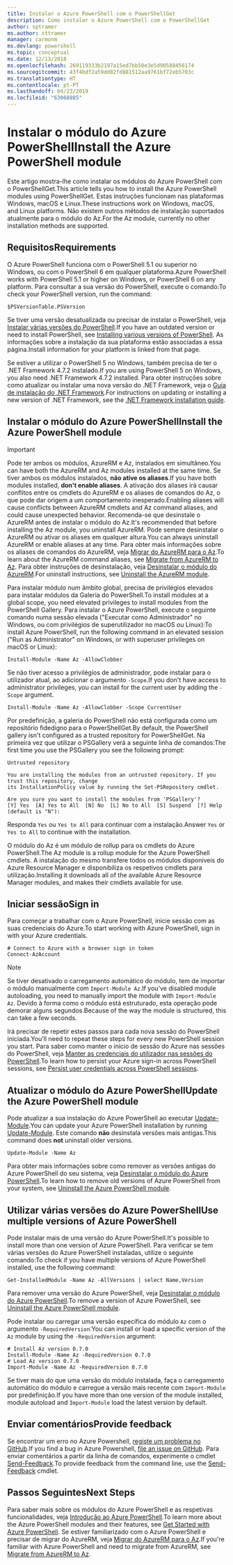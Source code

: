 ```yaml
---
title: Instalar o Azure PowerShell com o PowerShellGet
description: Como instalar o Azure PowerShell com o PowerShellGet
author: sptramer
ms.author: sttramer
manager: carmonm
ms.devlang: powershell
ms.topic: conceptual
ms.date: 12/13/2018
ms.openlocfilehash: 269119333b2197a15ed7bb50e3e5d90588456174
ms.sourcegitcommit: 43f4bdf2a59dd82fd881512aa9761bf72eb5703c
ms.translationtype: HT
ms.contentlocale: pt-PT
ms.lasthandoff: 04/23/2019
ms.locfileid: "63068885"
---
```

# <a name="install-the-azure-powershell-module"></a><span data-ttu-id="64342-103">Instalar o módulo do Azure PowerShell</span><span class="sxs-lookup"><span data-stu-id="64342-103">Install the Azure PowerShell module</span></span>

<span data-ttu-id="64342-104">Este artigo mostra-lhe como instalar os módulos do Azure PowerShell com o PowerShellGet.</span><span class="sxs-lookup"><span data-stu-id="64342-104">This article tells you how to install the Azure PowerShell modules using PowerShellGet.</span></span> <span data-ttu-id="64342-105">Estas instruções funcionam nas plataformas Windows, macOS e Linux.</span><span class="sxs-lookup"><span data-stu-id="64342-105">These instructions work on Windows, macOS, and Linux platforms.</span></span> <span data-ttu-id="64342-106">Não existem outros métodos de instalação suportados atualmente para o módulo do Az.</span><span class="sxs-lookup"><span data-stu-id="64342-106">For the Az module, currently no other installation methods are supported.</span></span>

## <a name="requirements"></a><span data-ttu-id="64342-107">Requisitos</span><span class="sxs-lookup"><span data-stu-id="64342-107">Requirements</span></span>

<span data-ttu-id="64342-108">O Azure PowerShell funciona com o PowerShell 5.1 ou superior no Windows, ou com o PowerShell 6 em qualquer plataforma.</span><span class="sxs-lookup"><span data-stu-id="64342-108">Azure PowerShell works with PowerShell 5.1 or higher on Windows, or PowerShell 6 on any platform.</span></span>
<span data-ttu-id="64342-109">Para consultar a sua versão do PowerShell, execute o comando:</span><span class="sxs-lookup"><span data-stu-id="64342-109">To check your PowerShell version, run the command:</span></span>

```powershell-interactive
$PSVersionTable.PSVersion
```

<span data-ttu-id="64342-110">Se tiver uma versão desatualizada ou precisar de instalar o PowerShell, veja [Instalar várias versões do PowerShell](/powershell/scripting/setup/installing-powershell).</span><span class="sxs-lookup"><span data-stu-id="64342-110">If you have an outdated version or need to install PowerShell, see [Installing various versions of PowerShell](/powershell/scripting/setup/installing-powershell).</span></span> <span data-ttu-id="64342-111">As informações sobre a instalação da sua plataforma estão associadas a essa página.</span><span class="sxs-lookup"><span data-stu-id="64342-111">Install information for your platform is linked from that page.</span></span>

<span data-ttu-id="64342-112">Se estiver a utilizar o PowerShell 5 no Windows, também precisa de ter o .NET Framework 4.7.2 instalado.</span><span class="sxs-lookup"><span data-stu-id="64342-112">If you are using PowerShell 5 on Windows, you also need .NET Framework 4.7.2 installed.</span></span> <span data-ttu-id="64342-113">Para obter instruções sobre como atualizar ou instalar uma nova versão do .NET Framework, veja o [Guia de instalação do .NET Framework](/dotnet/framework/install).</span><span class="sxs-lookup"><span data-stu-id="64342-113">For instructions on updating or installing a new version of .NET Framework, see the [.NET Framework installation guide](/dotnet/framework/install).</span></span>

## <a name="install-the-azure-powershell-module"></a><span data-ttu-id="64342-114">Instalar o módulo do Azure PowerShell</span><span class="sxs-lookup"><span data-stu-id="64342-114">Install the Azure PowerShell module</span></span>

> [!IMPORTANT]
>
> <span data-ttu-id="64342-115">Pode ter ambos os módulos, AzureRM e Az, instalados em simultâneo.</span><span class="sxs-lookup"><span data-stu-id="64342-115">You can have both the AzureRM and Az modules installed at the same time.</span></span> <span data-ttu-id="64342-116">Se tiver ambos os módulos instalados, __não ative os aliases__.</span><span class="sxs-lookup"><span data-stu-id="64342-116">If you have both modules installed, __don't enable aliases__.</span></span>
> <span data-ttu-id="64342-117">A ativação dos aliases irá causar conflitos entre os cmdlets do AzureRM e os aliases de comandos do Az, o que pode dar origem a um comportamento inesperado.</span><span class="sxs-lookup"><span data-stu-id="64342-117">Enabling aliases will cause conflicts between AzureRM cmdlets and Az command aliases, and could cause unexpected behavior.</span></span>
> <span data-ttu-id="64342-118">Recomenda-se que desinstale o AzureRM antes de instalar o módulo do Az.</span><span class="sxs-lookup"><span data-stu-id="64342-118">It's recommended that before installing the Az module, you uninstall AzureRM.</span></span> <span data-ttu-id="64342-119">Pode sempre desinstalar o AzureRM ou ativar os aliases em qualquer altura.</span><span class="sxs-lookup"><span data-stu-id="64342-119">You can always uninstall AzureRM or enable aliases at any time.</span></span> <span data-ttu-id="64342-120">Para obter mais informações sobre os aliases de comandos do AzureRM, veja [Migrar do AzureRM para o Az](migrate-from-azurerm-to-az.md).</span><span class="sxs-lookup"><span data-stu-id="64342-120">To learn about the AzureRM command aliases, see [Migrate from AzureRM to Az](migrate-from-azurerm-to-az.md).</span></span>
> <span data-ttu-id="64342-121">Para obter instruções de desinstalação, veja [Desinstalar o módulo do AzureRM](uninstall-az-ps.md#uninstall-the-azurerm-module).</span><span class="sxs-lookup"><span data-stu-id="64342-121">For uninstall instructions, see [Uninstall the AzureRM module](uninstall-az-ps.md#uninstall-the-azurerm-module).</span></span> 

<span data-ttu-id="64342-122">Para instalar módulo num âmbito global, precisa de privilégios elevados para instalar módulos da Galeria do PowerShell.</span><span class="sxs-lookup"><span data-stu-id="64342-122">To install modules at a global scope, you need elevated privileges to install modules from the PowerShell Gallery.</span></span> <span data-ttu-id="64342-123">Para instalar o Azure PowerShell, execute o seguinte comando numa sessão elevada ("Executar como Administrador" no Windows, ou com privilégios de superutilizador no macOS ou Linux):</span><span class="sxs-lookup"><span data-stu-id="64342-123">To install Azure PowerShell, run the following command in an elevated session ("Run as Administrator" on Windows, or with superuser privileges on macOS or Linux):</span></span>

```powershell-interactive
Install-Module -Name Az -AllowClobber
```

<span data-ttu-id="64342-124">Se não tiver acesso a privilégios de administrador, pode instalar para o utilizador atual, ao adicionar o argumento `-Scope`.</span><span class="sxs-lookup"><span data-stu-id="64342-124">If you don't have access to administrator privileges, you can install for the current user by adding the `-Scope` argument.</span></span>

```powershell-interactive
Install-Module -Name Az -AllowClobber -Scope CurrentUser
```

<span data-ttu-id="64342-125">Por predefinição, a galeria do PowerShell não está configurada como um repositório fidedigno para o PowerShellGet.</span><span class="sxs-lookup"><span data-stu-id="64342-125">By default, the PowerShell gallery isn't configured as a trusted repository for PowerShellGet.</span></span> <span data-ttu-id="64342-126">Na primeira vez que utilizar o PSGallery verá a seguinte linha de comandos:</span><span class="sxs-lookup"><span data-stu-id="64342-126">The first time you use the PSGallery you see the following prompt:</span></span>

```output
Untrusted repository

You are installing the modules from an untrusted repository. If you trust this repository, change
its InstallationPolicy value by running the Set-PSRepository cmdlet.

Are you sure you want to install the modules from 'PSGallery'?
[Y] Yes  [A] Yes to All  [N] No  [L] No to All  [S] Suspend  [?] Help (default is "N"):
```

<span data-ttu-id="64342-127">Responda `Yes` ou `Yes to All` para continuar com a instalação.</span><span class="sxs-lookup"><span data-stu-id="64342-127">Answer `Yes` or `Yes to All` to continue with the installation.</span></span>

<span data-ttu-id="64342-128">O módulo do Az é um módulo de rollup para os cmdlets do Azure PowerShell.</span><span class="sxs-lookup"><span data-stu-id="64342-128">The Az module is a rollup module for the Azure PowerShell cmdlets.</span></span> <span data-ttu-id="64342-129">A instalação do mesmo transfere todos os módulos disponíveis do Azure Resource Manager e disponibiliza os respetivos cmdlets para utilização.</span><span class="sxs-lookup"><span data-stu-id="64342-129">Installing it downloads all of the available Azure Resource Manager modules, and makes their cmdlets available for use.</span></span>

## <a name="sign-in"></a><span data-ttu-id="64342-130">Iniciar sessão</span><span class="sxs-lookup"><span data-stu-id="64342-130">Sign in</span></span>

<span data-ttu-id="64342-131">Para começar a trabalhar com o Azure PowerShell, inicie sessão com as suas credenciais do Azure.</span><span class="sxs-lookup"><span data-stu-id="64342-131">To start working with Azure PowerShell, sign in with your Azure credentials.</span></span>

```powershell-interactive
# Connect to Azure with a browser sign in token
Connect-AzAccount
```

> [!NOTE]
>
> <span data-ttu-id="64342-132">Se tiver desativado o carregamento automático do módulo, tem de importar o módulo manualmente com `Import-Module Az`.</span><span class="sxs-lookup"><span data-stu-id="64342-132">If you've disabled module autoloading, you need to manually import the module with `Import-Module Az`.</span></span> <span data-ttu-id="64342-133">Devido à forma como o módulo está estruturado, esta operação pode demorar alguns segundos.</span><span class="sxs-lookup"><span data-stu-id="64342-133">Because of the way the module is structured, this can take a few seconds.</span></span>

<span data-ttu-id="64342-134">Irá precisar de repetir estes passos para cada nova sessão do PowerShell iniciada.</span><span class="sxs-lookup"><span data-stu-id="64342-134">You'll need to repeat these steps for every new PowerShell session you start.</span></span> <span data-ttu-id="64342-135">Para saber como manter o início de sessão do Azure nas sessões do PowerShell, veja [Manter as credenciais do utilizador nas sessões do PowerShell](context-persistence.md).</span><span class="sxs-lookup"><span data-stu-id="64342-135">To learn how to persist your Azure sign-in across PowerShell sessions, see [Persist user credentials across PowerShell sessions](context-persistence.md).</span></span>

## <a name="update-the-azure-powershell-module"></a><span data-ttu-id="64342-136">Atualizar o módulo do Azure PowerShell</span><span class="sxs-lookup"><span data-stu-id="64342-136">Update the Azure PowerShell module</span></span>

<span data-ttu-id="64342-137">Pode atualizar a sua instalação do Azure PowerShell ao executar [Update-Module](/powershell/module/powershellget/update-module).</span><span class="sxs-lookup"><span data-stu-id="64342-137">You can update your Azure PowerShell installation by running [Update-Module](/powershell/module/powershellget/update-module).</span></span> <span data-ttu-id="64342-138">Este comando __não__ desinstala versões mais antigas.</span><span class="sxs-lookup"><span data-stu-id="64342-138">This command does __not__ uninstall older versions.</span></span>

```powershell-interactive
Update-Module -Name Az
```

<span data-ttu-id="64342-139">Para obter mais informações sobre como remover as versões antigas do Azure PowerShell do seu sistema, veja [Desinstalar o módulo do Azure PowerShell](uninstall-az-ps.md).</span><span class="sxs-lookup"><span data-stu-id="64342-139">To learn how to remove old versions of Azure PowerShell from your system, see [Uninstall the Azure PowerShell module](uninstall-az-ps.md).</span></span>

## <a name="use-multiple-versions-of-azure-powershell"></a><span data-ttu-id="64342-140">Utilizar várias versões do Azure PowerShell</span><span class="sxs-lookup"><span data-stu-id="64342-140">Use multiple versions of Azure PowerShell</span></span>

<span data-ttu-id="64342-141">Pode instalar mais de uma versão do Azure PowerShell.</span><span class="sxs-lookup"><span data-stu-id="64342-141">It's possible to install more than one version of Azure PowerShell.</span></span> <span data-ttu-id="64342-142">Para verificar se tem várias versões do Azure PowerShell instaladas, utilize o seguinte comando:</span><span class="sxs-lookup"><span data-stu-id="64342-142">To check if you have multiple versions of Azure PowerShell installed, use the following command:</span></span>

```powershell-interactive
Get-InstalledModule -Name Az -AllVersions | select Name,Version
```

<span data-ttu-id="64342-143">Para remover uma versão do Azure PowerShell, veja [Desinstalar o módulo do Azure PowerShell](uninstall-az-ps.md).</span><span class="sxs-lookup"><span data-stu-id="64342-143">To remove a version of Azure PowerShell, see [Uninstall the Azure PowerShell module](uninstall-az-ps.md).</span></span>

<span data-ttu-id="64342-144">Pode instalar ou carregar uma versão específica do módulo `Az` com o argumento `-RequiredVersion`:</span><span class="sxs-lookup"><span data-stu-id="64342-144">You can install or load a specific version of the `Az` module by using the `-RequiredVersion` argument:</span></span>

```powershell-interactive
# Install Az version 0.7.0
Install-Module -Name Az -RequiredVersion 0.7.0 
# Load Az version 0.7.0
Import-Module -Name Az -RequiredVersion 0.7.0
```

<span data-ttu-id="64342-145">Se tiver mais do que uma versão do módulo instalada, faça o carregamento automático do módulo e carregue a versão mais recente com `Import-Module` por predefinição.</span><span class="sxs-lookup"><span data-stu-id="64342-145">If you have more than one version of the module installed, module autoload and `Import-Module` load the latest version by default.</span></span>

## <a name="provide-feedback"></a><span data-ttu-id="64342-146">Enviar comentários</span><span class="sxs-lookup"><span data-stu-id="64342-146">Provide feedback</span></span>

<span data-ttu-id="64342-147">Se encontrar um erro no Azure Powershell, [registe um problema no GitHub](https://github.com/Azure/azure-powershell/issues).</span><span class="sxs-lookup"><span data-stu-id="64342-147">If you find a bug in Azure Powershell, [file an issue on GitHub](https://github.com/Azure/azure-powershell/issues).</span></span>
<span data-ttu-id="64342-148">Para enviar comentários a partir da linha de comandos, experimente o cmdlet [Send-Feedback](/powershell/module/az.accounts/send-feedback).</span><span class="sxs-lookup"><span data-stu-id="64342-148">To provide feedback from the command line, use the [Send-Feedback](/powershell/module/az.accounts/send-feedback) cmdlet.</span></span>

## <a name="next-steps"></a><span data-ttu-id="64342-149">Passos Seguintes</span><span class="sxs-lookup"><span data-stu-id="64342-149">Next Steps</span></span>

<span data-ttu-id="64342-150">Para saber mais sobre os módulos do Azure PowerShell e as respetivas funcionalidades, veja [Introdução ao Azure PowerShell](get-started-azureps.md).</span><span class="sxs-lookup"><span data-stu-id="64342-150">To learn more about the Azure PowerShell modules and their features, see [Get Started with Azure PowerShell](get-started-azureps.md).</span></span>
<span data-ttu-id="64342-151">Se estiver familiarizado com o Azure PowerShell e precisar de migrar do AzureRM, veja [Migrar do AzureRM para o Az](migrate-from-azurerm-to-az.md).</span><span class="sxs-lookup"><span data-stu-id="64342-151">If you're familiar with Azure PowerShell and need to migrate from AzureRM, see [Migrate from AzureRM to Az](migrate-from-azurerm-to-az.md).</span></span>
